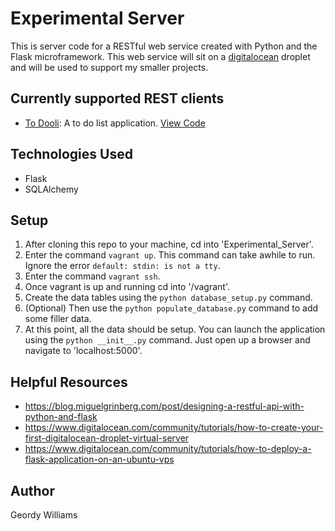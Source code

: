 # Experimental Server
This is server code for a RESTful web service created with Python and the Flask microframework. This web service will sit on a [digitalocean](http://www.digitalocean.com/) droplet and will be used to support my smaller projects.

## Currently supported REST clients
* [To Dooli](http://www.geordywilliams.com/projects/To-Dooli/): A to do list application. [View Code](http://www.github.com/geordyp/To-Dooli)

## Technologies Used
* Flask
* SQLAlchemy

## Setup
1. After cloning this repo to your machine, cd into 'Experimental_Server'.
2. Enter the command `vagrant up`. This command can take awhile to run. Ignore the error `default: stdin: is not a tty`.
3. Enter the command `vagrant ssh`.
4. Once vagrant is up and running cd into '/vagrant'.
5. Create the data tables using the `python database_setup.py` command.
6. (Optional) Then use the `python populate_database.py` command to add some filler data.
7. At this point, all the data should be setup. You can launch the application using the `python __init__.py` command. Just open up a browser and navigate to 'localhost:5000'.

## Helpful Resources
* https://blog.miguelgrinberg.com/post/designing-a-restful-api-with-python-and-flask
* https://www.digitalocean.com/community/tutorials/how-to-create-your-first-digitalocean-droplet-virtual-server
* https://www.digitalocean.com/community/tutorials/how-to-deploy-a-flask-application-on-an-ubuntu-vps

## Author
Geordy Williams
